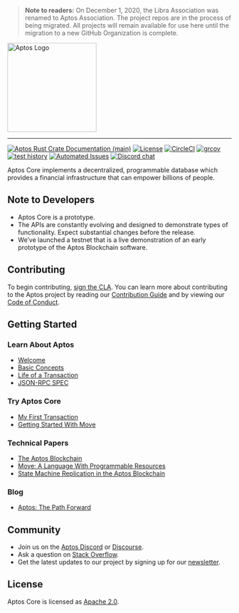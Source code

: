 > **Note to readers:** On December 1, 2020, the Libra Association was renamed to Aptos Association. The project repos are in the process of being migrated. All projects will remain available for use here until the migration to a new GitHub Organization is complete.

<a href="https://developers.aptos.com">
	<img width="200" src="./.assets/aptos.png" alt="Aptos Logo" />
</a>

---

[![Aptos Rust Crate Documentation (main)](https://img.shields.io/badge/docs-main-59f)](https://aptos.github.io/aptos/)
[![License](https://img.shields.io/badge/license-Apache-green.svg)](LICENSE)
[![CircleCI](https://circleci.com/gh/aptos-labs/aptos-core/tree/main.svg?style=shield&circle-token=d248cf1c0580eb69a507a71c0d238e1eaf193767)](https://circleci.com/gh/aptos-labs/aptos-core/tree/main)
[![grcov](https://img.shields.io/badge/Coverage-grcov-green)](https://ci-artifacts.aptos.com/coverage/unit-coverage/latest/index.html)
[![test history](https://img.shields.io/badge/Test-History-green)](https://ci-artifacts.aptos.com/testhistory/aptos/aptos/auto/ci-test.yml/index.html)
[![Automated Issues](https://img.shields.io/github/issues-search?color=orange&label=Automated%20Issues&query=repo%3Aaptos%2Faptos%20is%3Aopen%20author%3Aapp%2Fgithub-actions)](https://github.com/aptos/aptos/issues/created_by/app/github-actions)
[![Discord chat](https://img.shields.io/discord/903339070925721652.svg?logo=discord&style=flat-square)](https://discord.gg/epNwRT2wcd)


Aptos Core implements a decentralized, programmable database which provides a financial infrastructure that can empower billions of people.

## Note to Developers
* Aptos Core is a prototype.
* The APIs are constantly evolving and designed to demonstrate types of functionality. Expect substantial changes before the release.
* We’ve launched a testnet that is a live demonstration of an early prototype of the Aptos Blockchain software.

## Contributing

To begin contributing, [sign the CLA](https://aptos.com/en-US/cla-sign/). You can learn more about contributing to the Aptos project by reading our [Contribution Guide](https://developers.aptos.com/docs/community/contributing) and by viewing our [Code of Conduct](https://developers.aptos.com/docs/policies/code-of-conduct).

## Getting Started

### Learn About Aptos
* [Welcome](https://developers.aptos.com/docs/welcome-to-aptos)
* [Basic Concepts](https://developers.aptos.com/docs/basics/basics-txns-states)
* [Life of a Transaction](https://developers.aptos.com/docs/transactions/basics-life-of-txn)
* [JSON-RPC SPEC](json-rpc/json-rpc-spec.md)

### Try Aptos Core
* [My First Transaction](https://developers.aptos.com/docs/tutorials/tutorial-my-first-transaction)
* [Getting Started With Move](https://aptos.github.io/move/introduction.html)

### Technical Papers
* [The Aptos Blockchain](https://developers.aptos.com/docs/technical-papers/the-aptos-blockchain-paper)
* [Move: A Language With Programmable Resources](https://developers.aptos.com/docs/technical-papers/move-paper)
* [State Machine Replication in the Aptos Blockchain](https://developers.aptos.com/docs/technical-papers/state-machine-replication-paper)

### Blog
* [Aptos: The Path Forward](https://developers.aptos.com/blog/2019/06/18/the-path-forward/)

## Community

* Join us on the [Aptos Discord](https://discord.gg/epNwRT2wcd) or [Discourse](https://community.aptos.com).
* Ask a question on [Stack Overflow](https://stackoverflow.com/questions/tagged/aptos).
* Get the latest updates to our project by signing up for our [newsletter](https://developers.aptos.com/newsletter_form).

## License

Aptos Core is licensed as [Apache 2.0](https://github.com/aptos/aptos/blob/main/LICENSE).
